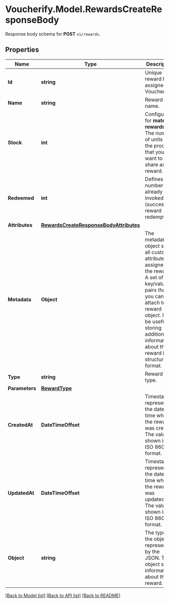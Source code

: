 # Voucherify.Model.RewardsCreateResponseBody
Response body schema for **POST** `v1/rewards`.

## Properties

Name | Type | Description | Notes
------------ | ------------- | ------------- | -------------
**Id** | **string** | Unique reward ID, assigned by Voucherify. | [optional] 
**Name** | **string** | Reward name. | [optional] 
**Stock** | **int** | Configurable for **material rewards**. The number of units of the product that you want to share as reward. | [optional] 
**Redeemed** | **int** | Defines the number of already invoked (successful) reward redemptions.  | [optional] 
**Attributes** | [**RewardsCreateResponseBodyAttributes**](RewardsCreateResponseBodyAttributes.md) |  | [optional] 
**Metadata** | **Object** | The metadata object stores all custom attributes assigned to the reward. A set of key/value pairs that you can attach to a reward object. It can be useful for storing additional information about the reward in a structured format. | [optional] 
**Type** | **string** | Reward type. | [optional] 
**Parameters** | [**RewardType**](RewardType.md) |  | [optional] 
**CreatedAt** | **DateTimeOffset** | Timestamp representing the date and time when the reward was created. The value is shown in the ISO 8601 format. | [optional] 
**UpdatedAt** | **DateTimeOffset** | Timestamp representing the date and time when the reward was updated. The value is shown in the ISO 8601 format. | [optional] 
**Object** | **string** | The type of the object represented by the JSON. This object stores information about the reward. | [default to ObjectEnum.Reward]

[[Back to Model list]](../../README.md#documentation-for-models) [[Back to API list]](../../README.md#documentation-for-api-endpoints) [[Back to README]](../../README.md)

